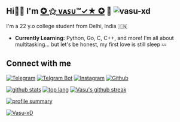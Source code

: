 ## Hi👋🏻 I'm [✪ ⚝ ᴠᴀꜱᴜ™✓★ ✪](https://t.me/VasuXD) 🎉 <img src="https://visitor-badge.laobi.icu/badge?page_id=vasu-xd" alt="vasu-xd" />

I'm a 22 y.o college student from Delhi, India 🇮🇳

- **Currently Learning:** Python, Go, C, C++, and more! I'm all about multitasking... but let's be honest, my first love is still sleep 💤

## Connect with me
[![Telegram](https://img.shields.io/badge/Telegram-00008b.svg?style=for-the-badge&logo=telegram)](https://t.me/VasuXD) [![Telgram Bot](https://img.shields.io/badge/Contact_Me_bot-00FFFF.svg?style=for-the-badge&logo=telegram)](https://t.me/vasurobot) [![Instagram](https://img.shields.io/badge/Instagram-1b77FF.svg?style=for-the-badge&logo=Instagram)](https://Instagram/VasuxD) [![Github](https://img.shields.io/badge/Offical_GitHub-FF5733.svg?style=for-the-badge&logo=github)](https://github.com/VasuXD)


[![github stats](https://github-readme-stats.vercel.app/api?username=vasu-xd&show_icons=true&theme=cobalt&count_private=true)]([https://github.com/vasu-xd](https://github-readme-stats.vercel.app/api?username=vasu-xd&show_icons=true&theme=cobalt&count_private=true))
[![top lang](https://github-readme-stats.vercel.app/api/top-langs?username=vasu-xd&show_icons=true&theme=tokyonight&layout=compact)]([https://github.com/vasu-xd](https://github-readme-stats.vercel.app/api/top-langs?username=vasu-xd&show_icons=true&theme=tokyonight&layout=compact))
[![Vasu's github streak](https://github-readme-streak-stats.herokuapp.com/?user=vasu-xd&theme=cobalt)](https://github.com/vasu-xd/github-readme-streak-stats)

[![profile summary](https://github-profile-summary-cards.vercel.app/api/cards/profile-details?username=vasu-xd&theme=cobalt)](https://github-profile-summary-cards.vercel.app/api/cards/profile-details?username=vasu-xd&theme=cobalt)

<p align="left"> <a href="https://github-profile-trophy.vercel.app/?username=Vasu-xD&theme=juicyfresh&no-bg=true&no-frame=true&column=4"><img src="https://github-profile-trophy.vercel.app/?username=Vasu-xD&theme=juicyfresh&no-bg=true&no-frame=true&column=4&" alt="Vasu-xD" /></a> </p>
